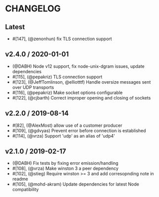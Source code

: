 # CHANGELOG

## Latest

- #[147], (@zenonhun) fix TLS connection support

## v2.4.0 / 2020-01-01

- (@DABH) Node v12 support, fix node-unix-dgram issues, update dependencies
- #[115], (@pepakriz) TLS connection support
- #[123], (@JeffTomlinson, @elliotttf) Handle oversize messages sent over UDP transports
- #[116], (@pepakriz) Make socket options configurable
- #[122], (@cjbarth) Correct improper opening and closing of sockets

## v2.2.0 / 2019-08-14

- #[82], (@AlexMost) allow use of a customer producer
- #[109], (@gdvyas) Prevent error before connection is established
- #[114], (@vrza) Support 'udp' as an alias of 'udp4'

## v2.1.0 / 2019-02-17

- (@DABH) Fix tests by fixing error emission/handling
- #[108], (@vrza) Make winston 3 a peer dependency
- #[102], (@stieg) Require winston >= 3 and add corresopnding note in readme
- #[105], (@mohd-akram) Update dependencies for latest Node compatibility
